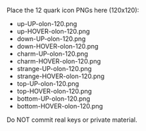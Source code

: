 Place the 12 quark icon PNGs here (120x120):

- up-UP-olon-120.png
- up-HOVER-olon-120.png
- down-UP-olon-120.png
- down-HOVER-olon-120.png
- charm-UP-olon-120.png
- charm-HOVER-olon-120.png
- strange-UP-olon-120.png
- strange-HOVER-olon-120.png
- top-UP-olon-120.png
- top-HOVER-olon-120.png
- bottom-UP-olon-120.png
- bottom-HOVER-olon-120.png

Do NOT commit real keys or private material.
